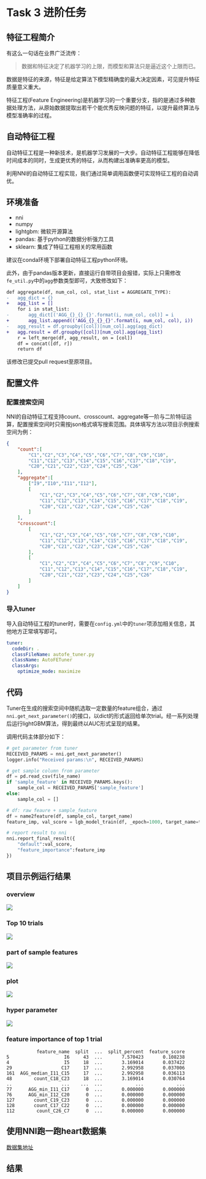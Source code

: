 # Task 3 进阶任务

## 特征工程简介

有这么一句话在业界广泛流传：

> 数据和特征决定了机器学习的上限，而模型和算法只是逼近这个上限而已。

数据是特征的来源，特征是给定算法下模型精确度的最大决定因素，可见提升特征质量意义重大。

特征工程(Feature Engineering)是机器学习的一个重要分支，指的是通过多种数据处理方法，从原始数据提取出若干个能优秀反映问题的特征，以提升最终算法与模型准确率的过程。

## 自动特征工程

自动特征工程是一种新技术，是机器学习发展的一大步。自动特征工程能够在降低时间成本的同时，生成更优秀的特征，从而构建出准确率更高的模型。

利用NNI的自动特征工程实现，我们通过简单调用函数便可实现特征工程的自动调优。

## 环境准备

- nni
- numpy
- lightgbm: 微软开源算法
- pandas: 基于python的数据分析强力工具
- sklearn: 集成了特征工程相关的常用函数

建议在conda环境下部署自动特征工程python环境。

此外，由于pandas版本更新，直接运行自带项目会报错，实际上只需修改`fe_util.py`中的`agg`参数类型即可，大致修改如下：

```diff
def aggregate(df, num_col, col, stat_list = AGGREGATE_TYPE):
-   agg_dict = {}
+   agg_list = []
    for i in stat_list:
-       agg_dict[('AGG_{}_{}_{}'.format(i, num_col, col)] = i
+       agg_list.append(('AGG_{}_{}_{}'.format(i, num_col, col), i))
-   agg_result = df.groupby([col])[num_col].agg(agg_dict)
+   agg.result = df.groupby([col])[num_col].agg(agg_list)
    r = left_merge(df, agg_result, on = [col])
    df = concat([df, r])
    return df
```

该修改已提交pull request至原项目。

## 配置文件

### 配置搜索空间

NNI的自动特征工程支持count、crosscount、aggregate等一阶与二阶特征运算，配置搜索空间时只需按json格式填写搜索范围。具体填写方法以项目示例搜索空间为例：

```json
{
    "count":[
        "C1","C2","C3","C4","C5","C6","C7","C8","C9","C10",
        "C11","C12","C13","C14","C15","C16","C17","C18","C19",
        "C20","C21","C22","C23","C24","C25","C26"
    ],
    "aggregate":[
        ["I9","I10","I11","I12"],
        [
            "C1","C2","C3","C4","C5","C6","C7","C8","C9","C10",
            "C11","C12","C13","C14","C15","C16","C17","C18","C19",
            "C20","C21","C22","C23","C24","C25","C26"
        ]
    ],
    "crosscount":[
        [
            "C1","C2","C3","C4","C5","C6","C7","C8","C9","C10",
            "C11","C12","C13","C14","C15","C16","C17","C18","C19",
            "C20","C21","C22","C23","C24","C25","C26"
        ],
        [
            "C1","C2","C3","C4","C5","C6","C7","C8","C9","C10",
            "C11","C12","C13","C14","C15","C16","C17","C18","C19",
            "C20","C21","C22","C23","C24","C25","C26"
        ]
    ]
}
```

### 导入tuner

导入自动特征工程的tuner时，需要在`config.yml`中的`tuner`项添加相关信息，其他地方正常填写即可。

```yaml
tuner:
  codeDir: .
  classFileName: autofe_tuner.py
  className: AutoFETuner
  classArgs:
    optimize_mode: maximize
```

## 代码

Tuner在生成的搜索空间中随机选取一定数量的feature组合，通过`nni.get_next_parameter()`的接口，以dict的形式返回给单次trial。经一系列处理后运行lightGBM算法，得到最终以AUC形式呈现的结果。

调用代码主体部分如下：

```python
# get parameter from tuner
RECEIVED_PARAMS = nni.get_next_parameter()
logger.info("Received params:\n", RECEIVED_PARAMS)

# get sample column from parameter
df = pd.read_csv(file_name)
if 'sample_feature' in RECEIVED_PARAMS.keys():
    sample_col = RECEIVED_PARAMS['sample_feature']
else:
    sample_col = []

# df: raw feaure + sample_feature
df = name2feature(df, sample_col, target_name)
feature_imp, val_score = lgb_model_train(df, _epoch=1000, target_name=target_name,id_index=id_index)

# report result to nni
nni.report_final_result({
    "default":val_score, 
    "feature_importance":feature_imp
})
```

## 项目示例运行结果

### overview

![](./images/task3_1.png)

### Top 10 trials

![](images/task3_2.png)

### part of sample features

![](images/task3_3.png)

### plot

![](images/task3_4.png)

### hyper parameter

![](images/task3_6.png)

### feature importance of top 1 trial

```
           feature_name  split  ...  split_percent  feature_score
5                    I6     43  ...       7.570423       0.108238
4                    I5     18  ...       3.169014       0.037422
29                  C17     17  ...       2.992958       0.037006
161  AGG_median_I11_C15     17  ...       2.992958       0.036113
48        count_C18_C23     18  ...       3.169014       0.030764
..                  ...    ...  ...            ...            ...
77      AGG_min_I11_C17      0  ...       0.000000       0.000000
76      AGG_min_I12_C20      0  ...       0.000000       0.000000
127       count_C19_C23      0  ...       0.000000       0.000000
128       count_C17_C22      0  ...       0.000000       0.000000
112        count_C26_C7      0  ...       0.000000       0.000000
```

## 使用NNI跑一跑heart数据集

[数据集地址](http://archive.ics.uci.edu/ml/datasets/Statlog+%28Heart%29)

## 结果

